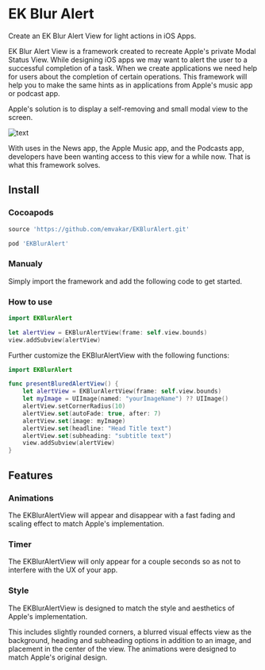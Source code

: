 # EK Blur Alert


Create an EK Blur Alert View for light actions in iOS Apps.

EK Blur Alert View is a framework created to recreate Apple's private Modal Status View.
While designing iOS apps we may want to alert the user to a successful completion of a task.
When we create applications we need help for users about the completion of certain operations.
This framework will help you to make the same hints as in applications from Apple's music app or podcast app.

Apple's solution is to display a self-removing and small modal view to the screen.

![text](https://raw.githubusercontent.com/emvakar/EKBlurAlert/master/music%20app%20template.png "Apple's custom use of Modal Status Views")

With uses in the News app, the Apple Music app, and the Podcasts app, developers have been wanting access to this view for a while now.
That is what this framework solves.

## Install

### Cocoapods
```ruby
source 'https://github.com/emvakar/EKBlurAlert.git'

pod 'EKBlurAlert'
```
### Manualy

Simply import the framework and add the following code to get started.


### How to use

```swift
import EKBlurAlert

let alertView = EKBlurAlertView(frame: self.view.bounds)
view.addSubview(alertView)
```

Further customize the EKBlurAlertView with the following functions:

```swift
import EKBlurAlert

func presentBluredAlertView() {
    let alertView = EKBlurAlertView(frame: self.view.bounds)
    let myImage = UIImage(named: "yourImageName") ?? UIImage()
    alertView.setCornerRadius(10)
    alertView.set(autoFade: true, after: 7)
    alertView.set(image: myImage)
    alertView.set(headline: "Head Title text")
    alertView.set(subheading: "subtitle text")
    view.addSubview(alertView)
}
```
## Features

### Animations

The EKBlurAlertView will appear and disappear with a fast fading and scaling effect to match Apple's implementation.

### Timer

The EKBlurAlertView will only appear for a couple seconds so as not to interfere with the UX of your app.

### Style

The EKBlurAlertView is designed to match the style and aesthetics of Apple's implementation.

This includes slightly rounded corners,
a blurred visual effects view as the background,
heading and subheading options in addition to an image,
and placement in the center of the view.
The animations were designed to match Apple's original design.


